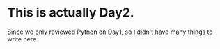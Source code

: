 This is actually Day2.
=
Since we only reviewed Python on Day1, so I didn't have many things to write here.

